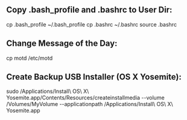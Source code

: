 Copy .bash_profile and .bashrc to User Dir:
-------------
cp .bash_profile ~/.bash_profile
cp .bashrc ~/.bashrc
source .bashrc


Change Message of the Day:
-------------
cp motd /etc/motd


Create Backup USB Installer (OS X Yosemite):
-------------
sudo /Applications/Install\ OS\ X\ Yosemite.app/Contents/Resources/createinstallmedia --volume /Volumes/MyVolume --applicationpath /Applications/Install\ OS\ X\ Yosemite.app
